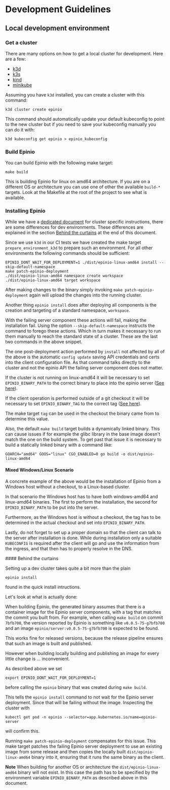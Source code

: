 # Development Guidelines

## Local development environment

### Get a cluster

There are many options on how to get a local cluster for development. Here are a few:

- [k3d](https://k3d.io/)
- [k3s](https://github.com/k3s-io/k3s)
- [kind](https://github.com/kubernetes-sigs/kind)
- [minikube](https://minikube.sigs.k8s.io/docs/start/)

Assuming you have `k3d` installed, you can create a cluster with this command:

```
k3d cluster create epinio
```

This command should automatically update your default kubeconfig to point to
the new cluster but if you need to save your kubeconfig manually you can do it with:

```
k3d kubeconfig get epinio > epinio_kubeconfig
```

### Build Epinio

You can build Epinio with the following make target:

```
make build
```

This is building Epinio for linux on amd64 architecture. If you are on a
different OS or architecture you can use one of other the available `build-*` targets.
Look at the Makefile at the root of the project to see what is available.

### Installing Epinio

While we have a [dedicated document](https://docs.epinio.io/installation/installation.html) for cluster
specific instructions, there are some differences for dev environments.
These differences are explained in the section [Behind the curtains](#curtain) at the end of this document.

Since we use `k3d` in our CI tests we have created the make target `prepare_environment_k3d` to prepare
such an environment. For all other environments the following commands should be sufficient:

```
EPINIO_DONT_WAIT_FOR_DEPLOYMENT=1 ./dist/epinio-linux-amd64 install --skip-default-namespace
make patch-epinio-deployment
./dist/epinio-linux-amd64 namespace create workspace
./dist/epinio-linux-amd64 target workspace
```

After making changes to the binary simply invoking `make patch-epinio-deployment` again
will upload the changes into the running cluster.

Another thing `epinio install` does after deploying all components is
the creation and targeting of a standard namespace, `workspace`.

With the failing server component these actions will fail, making the
installation fail. Using the option `--skip-default-namespace` instructs the
command to forego these actions. Which in turn makes it necessary to
run them manually to reach the standard state of a cluster. These are
the last two commands in the above snippet.

The one post-deployment action performed by `install` not affected by
all of the above is the automatic `config update` saving
API credentials and certs into the client configuration file. As that
command talks directly to the cluster and not the epinio API the
failing server component does not matter.

If the cluster is not running on linux-amd64 it will be necessary to set
`EPINIO_BINARY_PATH` to the correct binary to place into the epinio server
([See here](https://github.com/epinio/epinio/blob/a4b679af88d58177cecf4a5717c8c96f382058ed/scripts/patch-epinio-deployment.sh#L19)).

If the client operation is performed outside of a git checkout it will be
necessary to set `EPINIO_BINARY_TAG` to the correct tag
([See here](https://github.com/epinio/epinio/blob/a4b679af88d58177cecf4a5717c8c96f382058ed/scripts/patch-epinio-deployment.sh#L20)).

The make target `tag` can be used in the checkout the binary came from to
determine this value.

Also, the default `make build` target builds a dynamically linked
binary. This can cause issues if for example the glibc library in the
base image doesn't match the one on the build system. To get past that
issue it is necessary to build a statically linked binary with a
command like:

```
GOARCH="amd64" GOOS="linux" CGO_ENABLED=0 go build -o dist/epinio-linux-amd64
```

#### Mixed Windows/Linux Scenario

A concrete example of the above would be the installation of Epinio from a
Windows host without a checkout, to a Linux-based cluster.

In that scenario the Windows host has to have both windows-amd64 and linux-amd64
binaries. The first to perform the installation, the second for
`EPINIO_BINARY_PATH` to be put into the server.

Furthermore, as the Windows host is without a checkout, the tag has to be
determined in the actual checkout and set into `EPINIO_BINARY_PATH`.

Lastly, do not forget to set up a proper domain so that the client can talk to
the server after installation is done. While during installation only a suitable
`KUBECONFIG` is required after the client will go and use the information from
the ingress, and that then has to properly resolve in the DNS.

<a id='curtain'>
#### Behind the curtains

Setting up a dev cluster takes quite a bit more than the plain

```
epinio install
```

found in the quick install intructions.

Let's look at what is actually done:

When building Epinio, the generated binary assumes that there is a
container image for the Epinio server components, with a tag that
matches the commit you built from.  For example, when calling `make
build` on commit `7bfb700`, the version reported by Epinio is
something like `v0.0.5-75-g7bfb700` and an image `epinio/server:v0.0.5-75-g7bfb700`
is expected to be found.

This works fine for released versions, because the release pipeline ensures
that such an image is built and published.

However when building locally building and publishing an image for
every little change is ... inconvenient.

As described above we set
```
export EPINIO_DONT_WAIT_FOR_DEPLOYMENT=1
```

before calling the `epinio` binary that was created during `make build`.

This tells the `epinio install` command to not wait for the Epinio server
deployment. Since that will be failing without the image. Inspecting
the cluster with

```
kubectl get pod -n epinio --selector=app.kubernetes.io/name=epinio-server
```

will confirm this.

Running `make patch-epinio-deployment` compensates for this issue.
This make target patches the failing Epinio server deployment to use an
existing image from some release and then copies the locally built
`dist/epinio-linux-amd64` binary into it, ensuring that it runs the
same binary as the client.

__Note__ When building for another OS or architecture the
`dist/epinio-linux-amd64` binary will not exist. In this case the path
has to be specified by the environment variable `EPINIO_BINARY_PATH`
as described above in this document.
